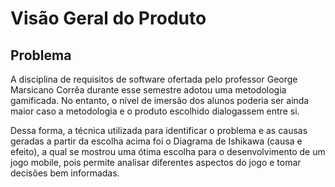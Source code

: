 # Visão Geral do Produto

## **Problema**

A disciplina de requisitos de software ofertada pelo professor George Marsicano Corrêa durante esse semestre adotou uma metodologia gamificada. No entanto, o nível de imersão dos alunos poderia ser ainda maior caso a metodologia e o produto escolhido dialogassem entre si.

Dessa forma, a técnica utilizada para identificar o problema e as causas geradas a partir da escolha acima foi o Diagrama de Ishikawa (causa e efeito), a qual se mostrou uma ótima escolha para o desenvolvimento de um jogo mobile, pois permite analisar diferentes aspectos do jogo e tomar decisões bem informadas.
